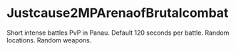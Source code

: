 # Justcause2MPArenaofBrutalcombat
Short intense battles PvP in Panau.
Default 120 seconds per battle.
Random locations.
Random weapons.
